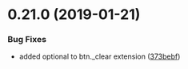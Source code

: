 # 0.21.0 (2019-01-21)


### Bug Fixes

* added optional to btn._clear extension ([373bebf](https://github.com/entrecode/ec.components/commit/373bebf))




